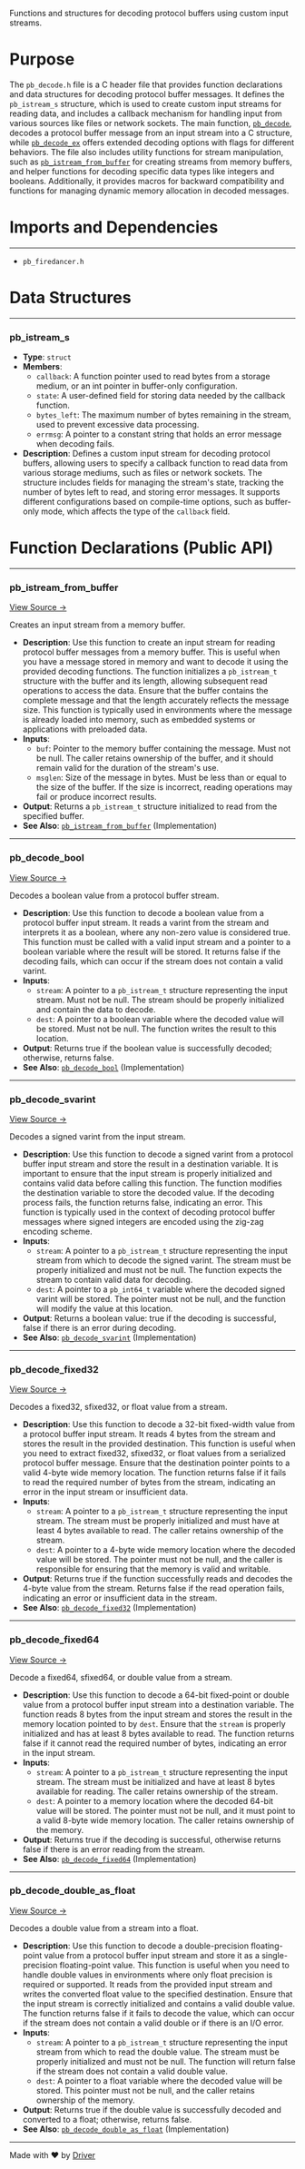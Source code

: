 <!--------------------------------------------------------------------------------->
<!-- IMPORTANT: This file is auto-generated by Driver (https://driver.ai). -------->
<!-- Manual edits may be overwritten on future commits. --------------------------->
<!--------------------------------------------------------------------------------->

Functions and structures for decoding protocol buffers using custom input streams.

# Purpose
The `pb_decode.h` file is a C header file that provides function declarations and data structures for decoding protocol buffer messages. It defines the `pb_istream_s` structure, which is used to create custom input streams for reading data, and includes a callback mechanism for handling input from various sources like files or network sockets. The main function, [`pb_decode`](<#pb_decode>), decodes a protocol buffer message from an input stream into a C structure, while [`pb_decode_ex`](<#pb_decode_ex>) offers extended decoding options with flags for different behaviors. The file also includes utility functions for stream manipulation, such as [`pb_istream_from_buffer`](<#pb_istream_from_buffer>) for creating streams from memory buffers, and helper functions for decoding specific data types like integers and booleans. Additionally, it provides macros for backward compatibility and functions for managing dynamic memory allocation in decoded messages.
# Imports and Dependencies

---
- `pb_firedancer.h`


# Data Structures

---
### pb\_istream\_s
- **Type**: ``struct``
- **Members**:
    - `callback`: A function pointer used to read bytes from a storage medium, or an int pointer in buffer-only configuration.
    - `state`: A user-defined field for storing data needed by the callback function.
    - `bytes_left`: The maximum number of bytes remaining in the stream, used to prevent excessive data processing.
    - `errmsg`: A pointer to a constant string that holds an error message when decoding fails.
- **Description**: Defines a custom input stream for decoding protocol buffers, allowing users to specify a callback function to read data from various storage mediums, such as files or network sockets. The structure includes fields for managing the stream's state, tracking the number of bytes left to read, and storing error messages. It supports different configurations based on compile-time options, such as buffer-only mode, which affects the type of the `callback` field.


# Function Declarations (Public API)

---
### pb\_istream\_from\_buffer<!-- {{#callable_declaration:pb_istream_from_buffer}} -->
[View Source →](<../../../../../src/ballet/nanopb/pb_decode.h#L139>)

Creates an input stream from a memory buffer.
- **Description**: Use this function to create an input stream for reading protocol buffer messages from a memory buffer. This is useful when you have a message stored in memory and want to decode it using the provided decoding functions. The function initializes a `pb_istream_t` structure with the buffer and its length, allowing subsequent read operations to access the data. Ensure that the buffer contains the complete message and that the length accurately reflects the message size. This function is typically used in environments where the message is already loaded into memory, such as embedded systems or applications with preloaded data.
- **Inputs**:
    - `buf`: Pointer to the memory buffer containing the message. Must not be null. The caller retains ownership of the buffer, and it should remain valid for the duration of the stream's use.
    - `msglen`: Size of the message in bytes. Must be less than or equal to the size of the buffer. If the size is incorrect, reading operations may fail or produce incorrect results.
- **Output**: Returns a `pb_istream_t` structure initialized to read from the specified buffer.
- **See Also**: [`pb_istream_from_buffer`](<pb_decode.c.md#pb_istream_from_buffer>)  (Implementation)


---
### pb\_decode\_bool<!-- {{#callable_declaration:pb_decode_bool}} -->
[View Source →](<../../../../../src/ballet/nanopb/pb_decode.h#L171>)

Decodes a boolean value from a protocol buffer stream.
- **Description**: Use this function to decode a boolean value from a protocol buffer input stream. It reads a varint from the stream and interprets it as a boolean, where any non-zero value is considered true. This function must be called with a valid input stream and a pointer to a boolean variable where the result will be stored. It returns false if the decoding fails, which can occur if the stream does not contain a valid varint.
- **Inputs**:
    - `stream`: A pointer to a `pb_istream_t` structure representing the input stream. Must not be null. The stream should be properly initialized and contain the data to decode.
    - `dest`: A pointer to a boolean variable where the decoded value will be stored. Must not be null. The function writes the result to this location.
- **Output**: Returns true if the boolean value is successfully decoded; otherwise, returns false.
- **See Also**: [`pb_decode_bool`](<pb_decode.c.md#pb_decode_bool>)  (Implementation)


---
### pb\_decode\_svarint<!-- {{#callable_declaration:pb_decode_svarint}} -->
[View Source →](<../../../../../src/ballet/nanopb/pb_decode.h#L178>)

Decodes a signed varint from the input stream.
- **Description**: Use this function to decode a signed varint from a protocol buffer input stream and store the result in a destination variable. It is important to ensure that the input stream is properly initialized and contains valid data before calling this function. The function modifies the destination variable to store the decoded value. If the decoding process fails, the function returns false, indicating an error. This function is typically used in the context of decoding protocol buffer messages where signed integers are encoded using the zig-zag encoding scheme.
- **Inputs**:
    - `stream`: A pointer to a `pb_istream_t` structure representing the input stream from which to decode the signed varint. The stream must be properly initialized and must not be null. The function expects the stream to contain valid data for decoding.
    - `dest`: A pointer to a `pb_int64_t` variable where the decoded signed varint will be stored. The pointer must not be null, and the function will modify the value at this location.
- **Output**: Returns a boolean value: true if the decoding is successful, false if there is an error during decoding.
- **See Also**: [`pb_decode_svarint`](<pb_decode.c.md#pb_decode_svarint>)  (Implementation)


---
### pb\_decode\_fixed32<!-- {{#callable_declaration:pb_decode_fixed32}} -->
[View Source →](<../../../../../src/ballet/nanopb/pb_decode.h#L183>)

Decodes a fixed32, sfixed32, or float value from a stream.
- **Description**: Use this function to decode a 32-bit fixed-width value from a protocol buffer input stream. It reads 4 bytes from the stream and stores the result in the provided destination. This function is useful when you need to extract fixed32, sfixed32, or float values from a serialized protocol buffer message. Ensure that the destination pointer points to a valid 4-byte wide memory location. The function returns false if it fails to read the required number of bytes from the stream, indicating an error in the input stream or insufficient data.
- **Inputs**:
    - `stream`: A pointer to a `pb_istream_t` structure representing the input stream. The stream must be properly initialized and must have at least 4 bytes available to read. The caller retains ownership of the stream.
    - `dest`: A pointer to a 4-byte wide memory location where the decoded value will be stored. The pointer must not be null, and the caller is responsible for ensuring that the memory is valid and writable.
- **Output**: Returns true if the function successfully reads and decodes the 4-byte value from the stream. Returns false if the read operation fails, indicating an error or insufficient data in the stream.
- **See Also**: [`pb_decode_fixed32`](<pb_decode.c.md#pb_decode_fixed32>)  (Implementation)


---
### pb\_decode\_fixed64<!-- {{#callable_declaration:pb_decode_fixed64}} -->
[View Source →](<../../../../../src/ballet/nanopb/pb_decode.h#L188>)

Decode a fixed64, sfixed64, or double value from a stream.
- **Description**: Use this function to decode a 64-bit fixed-point or double value from a protocol buffer input stream into a destination variable. The function reads 8 bytes from the input stream and stores the result in the memory location pointed to by `dest`. Ensure that the `stream` is properly initialized and has at least 8 bytes available to read. The function returns false if it cannot read the required number of bytes, indicating an error in the input stream.
- **Inputs**:
    - `stream`: A pointer to a `pb_istream_t` structure representing the input stream. The stream must be initialized and have at least 8 bytes available for reading. The caller retains ownership of the stream.
    - `dest`: A pointer to a memory location where the decoded 64-bit value will be stored. The pointer must not be null, and it must point to a valid 8-byte wide memory location. The caller retains ownership of the memory.
- **Output**: Returns true if the decoding is successful, otherwise returns false if there is an error reading from the stream.
- **See Also**: [`pb_decode_fixed64`](<pb_decode.c.md#pb_decode_fixed64>)  (Implementation)


---
### pb\_decode\_double\_as\_float<!-- {{#callable_declaration:pb_decode_double_as_float}} -->
[View Source →](<../../../../../src/ballet/nanopb/pb_decode.h#L193>)

Decodes a double value from a stream into a float.
- **Description**: Use this function to decode a double-precision floating-point value from a protocol buffer input stream and store it as a single-precision floating-point value. This function is useful when you need to handle double values in environments where only float precision is required or supported. It reads from the provided input stream and writes the converted float value to the specified destination. Ensure that the input stream is correctly initialized and contains a valid double value. The function returns false if it fails to decode the value, which can occur if the stream does not contain a valid double or if there is an I/O error.
- **Inputs**:
    - `stream`: A pointer to a `pb_istream_t` structure representing the input stream from which to read the double value. The stream must be properly initialized and must not be null. The function will return false if the stream does not contain a valid double value.
    - `dest`: A pointer to a float variable where the decoded value will be stored. This pointer must not be null, and the caller retains ownership of the memory.
- **Output**: Returns true if the double value is successfully decoded and converted to a float; otherwise, returns false.
- **See Also**: [`pb_decode_double_as_float`](<pb_decode.c.md#pb_decode_double_as_float>)  (Implementation)



---
Made with ❤️ by [Driver](https://www.driver.ai/)